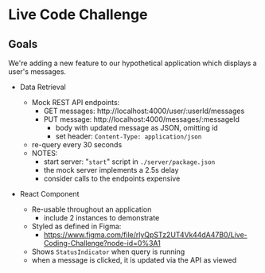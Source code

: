 # Live Code Challenge
## Goals

We're adding a new feature to our hypothetical application which displays a user's messages.

- Data Retrieval
  - Mock REST API endpoints:
    - GET messages: http://localhost:4000/user/:userId/messages
    - PUT message: http://localhost:4000/messages/:messageId
        - body with updated message as JSON, omitting id
        - set header: `Content-Type: application/json`
  - re-query every 30 seconds
  - NOTES: 
    - start server: "`start`" script in `./server/package.json`
    - the mock server implements a 2.5s delay
    - consider calls to the endpoints expensive

- React Component
  - Re-usable throughout an application
    - include 2 instances to demonstrate
  - Styled as defined in Figma:
    - https://www.figma.com/file/rlyQpSTz2UT4Vk44dA47B0/Live-Coding-Challenge?node-id=0%3A1
  - Shows `StatusIndicator` when query is running
  - when a message is clicked, it is updated via the API as viewed
